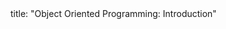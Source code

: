<frontmatter>
title: "Object Oriented Programming: Introduction"
</frontmatter>

<include src="index-body.md" boilerplate />
